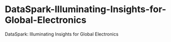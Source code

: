 # DataSpark-Illuminating-Insights-for-Global-Electronics
DataSpark: Illuminating Insights for Global Electronics
